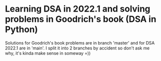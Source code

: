 # Learning DSA in 2022.1 and solving problems in Goodrich's book (DSA in Python) 
Solutions for Goodrich's book problems are in branch 'master' and for DSA 2022.1 are in 'main'. I split it into 2 branches by accident so don't ask me why, it's kinda make sense in someway =)) 
